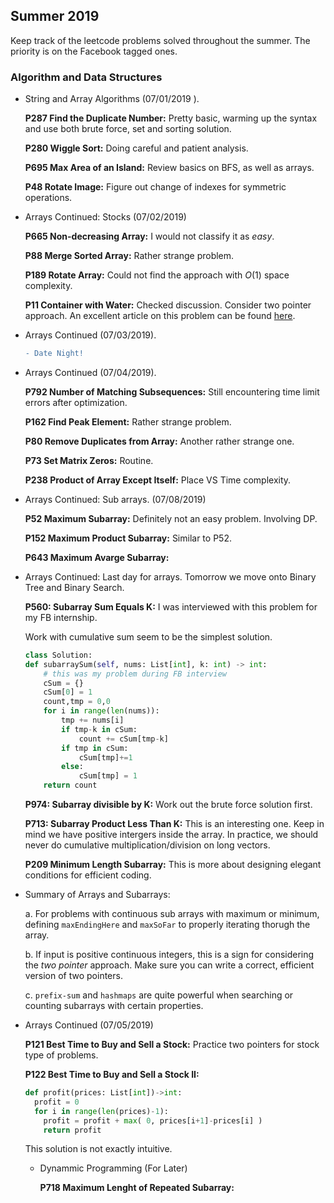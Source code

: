 ## Summer 2019

Keep track of the leetcode problems solved throughout the summer. The priority is on the Facebook tagged ones.

### Algorithm and Data Structures

  * String and Array Algorithms (07/01/2019 ).

    __P287 Find the Duplicate Number:__
      Pretty basic, warming up the syntax and use both brute force, set and sorting solution.

    __P280 Wiggle Sort:__ Doing careful and patient analysis.


    __P695 Max Area of an Island:__ Review basics on BFS, as well as arrays.

    __P48 Rotate Image:__ Figure out change of indexes for symmetric operations.

  * Arrays Continued: Stocks (07/02/2019)

    __P665 Non-decreasing Array:__ I would not classify it as _easy_.

    __P88 Merge Sorted Array:__ Rather strange problem.

    __P189 Rotate Array:__ Could not find the approach with $O(1)$ space complexity.

    __P11 Container with Water:__ Checked discussion. Consider two pointer approach. An excellent article on this problem can be found [here](https://leetcode.com/articles/container-with-most-water/).

  * Arrays Continued (07/03/2019).
    ```diff
    - Date Night!
    ```

  * Arrays Continued (07/04/2019).

    __P792 Number of Matching Subsequences:__ Still encountering time limit errors after optimization.

    __P162 Find Peak Element:__ Rather strange problem.

    __P80 Remove Duplicates from Array:__ Another rather strange one.

    __P73 Set Matrix Zeros:__ Routine.

    __P238 Product of Array Except Itself:__ Place VS Time complexity.

  * Arrays Continued: Sub arrays. (07/08/2019)

    __P52 Maximum Subarray:__ Definitely not an easy problem. Involving DP.

    __P152 Maximum Product Subarray:__ Similar to P52.

    __P643 Maximum Avarge Subarray:__

  * Arrays Continued: Last day for arrays. Tomorrow we move onto Binary Tree and Binary Search.

    __P560: Subarray Sum Equals K:__ I was interviewed with this problem for my FB internship.

    Work with cumulative sum seem to be the simplest solution.
    ```python
    class Solution:
    def subarraySum(self, nums: List[int], k: int) -> int:
        # this was my problem during FB interview
        cSum = {}
        cSum[0] = 1
        count,tmp = 0,0
        for i in range(len(nums)):
            tmp += nums[i]
            if tmp-k in cSum:
                count += cSum[tmp-k]
            if tmp in cSum:
                cSum[tmp]+=1
            else:
                cSum[tmp] = 1
        return count
    ```

    __P974: Subarray divisible by K:__ Work out the brute force solution first.

    __P713: Subarray Product Less Than K:__ This is an interesting one. Keep in mind we have positive intergers inside the array. In practice, we should never do cumulative multiplication/division on long vectors.

    __P209 Minimum Length Subarray:__ This is more about designing elegant conditions for efficient coding.


  * Summary of Arrays and Subarrays:

      a. For problems with continuous sub arrays with maximum or minimum, defining ```maxEndingHere``` and ```maxSoFar``` to properly iterating thorugh the array.

      b. If input is positive continuous integers, this is a sign for considering the _two pointer_ approach. Make sure you can write a correct, efficient version of two pointers.

      c. ```prefix-sum``` and ```hashmaps``` are quite powerful when searching or counting subarrays with certain properties.







  * Arrays Continued (07/05/2019)


    __P121 Best Time to Buy and Sell a Stock:__ Practice two pointers for stock type of problems.

    __P122 Best Time to Buy and Sell a Stock II:__
    ```python
    def profit(prices: List[int])->int:
      profit = 0
      for i in range(len(prices)-1):
        profit = profit + max( 0, prices[i+1]-prices[i] )
        return profit
    ```
    This solution is not exactly intuitive.

    * Dynammic Programming (For Later)

      __P718 Maximum Lenght of Repeated Subarray:__
